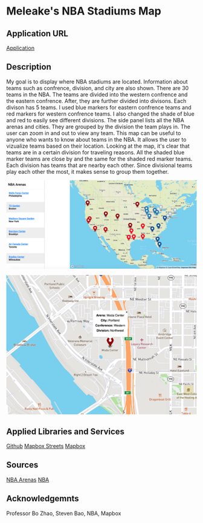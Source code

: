 # Meleake's NBA Stadiums Map

## Application URL

[Application](https://meleakewubbie.github.io/geog495_final.github.io/index.html) 

## Description

My goal is to display where NBA stadiums are located. Information about teams such as confrence, division, and city are also shown. There are 30 teams in the NBA. The teams are divided into the western confrence and the eastern confrence. After, they are further divided into divisons. Each divison has 5 teams. I used blue markers for eastern confrence teams and red markers for western confrence teams. I also changed the shade of blue and red to easily see different divisions. The side panel lists all the NBA arenas and cities. They are grouped by the division the team plays in. The user can zoom in and out to view any team. This map can be useful to anyone who wants to know about teams in the NBA. It allows the user to vizualize teams based on their location. Looking at the map, it's clear that teams are in a certain division for traveling reasons. All the shaded blue marker teams are close by and the same for the shaded red marker teams. Each division has teams that are nearby each other. Since divisional teams play each other the most, it makes sense to group them together. 


![my screenshot](https://github.com/meleakewubbie/geog495_final.github.io/blob/master/assets/screenshot.png)

![my screenshot2](https://github.com/meleakewubbie/geog495_final.github.io/blob/master/assets/screenshot2.png)

## Applied Libraries and Services

[Github](https://github.com/) [Mapbox Streets](https://www.mapbox.com/maps/streets) [Mapbox](https://studio.mapbox.com/)

## Sources

[NBA Arenas](https://basketball.fandom.com/wiki/National_Basketball_Association_arenas)
[NBA](https://www.nba.com/)

## Acknowledgemnts

Professor Bo Zhao,
Steven Bao,
NBA,
Mapbox
